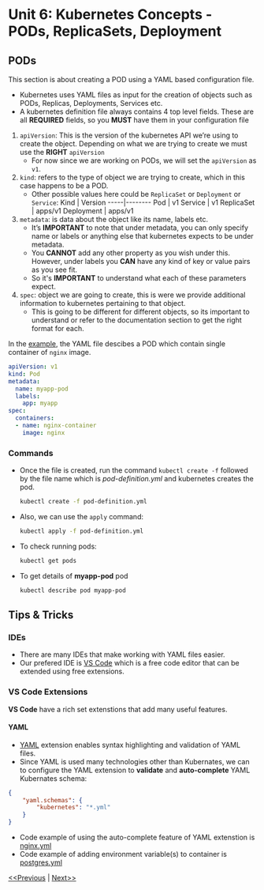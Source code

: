 # Unit 6: Kubernetes Concepts - PODs, ReplicaSets, Deployment
## PODs
This section is about creating a POD using a YAML based configuration file.

* Kubernetes uses YAML files as input for the creation of objects such as PODs, Replicas, Deployments, Services etc.
* A kubernetes definition file always contains 4 top level fields. These are all **REQUIRED** fields, so you **MUST** have them in your configuration file
1. `apiVersion`: This is the version of the kubernetes API we’re using to create the object. Depending on what we are trying to create we must use the **RIGHT** `apiVersion`
    * For now since we are working on PODs, we will set the `apiVersion` as `v1`.
2. `kind`: refers to the type of object we are trying to create, which in this case happens to be a POD. 
    * Other possible values here could be `ReplicaSet` or `Deployment` or `Service`:
        Kind | Version
        -----|--------
        Pod | v1
        Service | v1
        ReplicaSet | apps/v1
        Deployment | apps/v1
3. `metadata`: is data about the object like its name, labels etc. 
    * It’s **IMPORTANT** to note that under metadata, you can only specify name or labels or anything else that kubernetes expects to be under metadata. 
    * You **CANNOT** add any other property as you wish under this. However, under labels you **CAN** have any kind of key or value pairs as you see fit. 
    * So it's **IMPORTANT** to understand what each of these parameters expect.
4. `spec`: object we are going to create, this is were we provide additional information to kubernetes pertaining to that object. 
    * This is going to be different for different objects, so its important to understand or refer to the documentation section to get the right format for each.

In the [example](./code-example/PODs/pod-definition.yml), the YAML file descibes a POD which contain single container of `nginx` image.

```yml
apiVersion: v1
kind: Pod
metadata:
  name: myapp-pod
  labels:
    app: myapp 
spec:
  containers:
  - name: nginx-container
    image: nginx
```

### Commands 
* Once the file is created, run the command `kubectl create -f` followed by the file name which is _pod-definition.yml_ and kubernetes creates the pod.
    ```bash
    kubectl create -f pod-definition.yml
    ```
* Also, we can use the `apply` command:
    ```bash
    kubectl apply -f pod-definition.yml
    ```
* To check running pods:
    ```bash
    kubectl get pods
    ```
* To get details of **myapp-pod** pod
    ```bash
    kubectl describe pod myapp-pod
    ```

## Tips & Tricks
### IDEs
* There are many IDEs that make working with YAML files easier.
* Our prefered IDE is [VS Code](https://code.visualstudio.com/) which is a free code editor that can be extended using free extensions.

### VS Code Extensions
**VS Code** have a rich set extenstions that add many useful features.

#### YAML
* [YAML](https://marketplace.visualstudio.com/items?itemName=redhat.vscode-yaml) extension enables syntax highlighting and validation of YAML files.
* Since YAML is used many technologies other than Kubernates, we can to configure the YAML extension to **validate** and **auto-complete** YAML Kubernates schema:
```json
{
    "yaml.schemas": {
        "kubernetes": "*.yml"
    }
}
```
* Code example of using the auto-complete feature of YAML extenstion is [nginx.yml](./code-example/PODs/nginx.yml)
* Code example of adding environment variable(s) to container is [postgres.yml](./code-example/PODs/postgres.yml)

[<<Previous](../unit05-yaml-introduction/README.md) | [Next>>]()